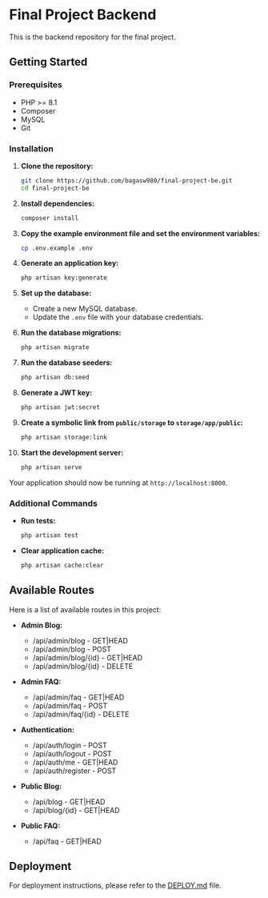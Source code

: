 # Final Project Backend

This is the backend repository for the final project.

## Getting Started

### Prerequisites

- PHP >= 8.1
- Composer
- MySQL
- Git

### Installation

1. **Clone the repository:**
    ```bash
    git clone https://github.com/bagasw980/final-project-be.git
    cd final-project-be
    ```

2. **Install dependencies:**
    ```bash
    composer install
    ```

3. **Copy the example environment file and set the environment variables:**
    ```bash
    cp .env.example .env
    ```

4. **Generate an application key:**
    ```bash
    php artisan key:generate
    ```

5. **Set up the database:**
    - Create a new MySQL database.
    - Update the `.env` file with your database credentials.

6. **Run the database migrations:**
    ```bash
    php artisan migrate
    ```

7. **Run the database seeders:**
    ```bash
    php artisan db:seed
    ```

8. **Generate a JWT key:**
    ```bash
    php artisan jwt:secret
    ```

9. **Create a symbolic link from `public/storage` to `storage/app/public`:**
    ```bash
    php artisan storage:link
    ```

10. **Start the development server:**
    ```bash
    php artisan serve
    ```

Your application should now be running at `http://localhost:8000`.

### Additional Commands

- **Run tests:**
    ```bash
    php artisan test
    ```

- **Clear application cache:**
    ```bash
    php artisan cache:clear
    ```

## Available Routes
Here is a list of available routes in this project:

- **Admin Blog:**
    - /api/admin/blog - GET|HEAD
    - /api/admin/blog - POST
    - /api/admin/blog/{id} - GET|HEAD
    - /api/admin/blog/{id} - DELETE

- **Admin FAQ:**
    - /api/admin/faq - GET|HEAD
    - /api/admin/faq - POST
    - /api/admin/faq/{id} - DELETE

- **Authentication:**
    - /api/auth/login - POST
    - /api/auth/logout - POST
    - /api/auth/me - GET|HEAD
    - /api/auth/register - POST

- **Public Blog:**
    - /api/blog - GET|HEAD
    - /api/blog/{id} - GET|HEAD

- **Public FAQ:**
    - /api/faq - GET|HEAD

## Deployment

For deployment instructions, please refer to the [DEPLOY.md](DEPLOY.md) file.

